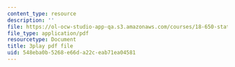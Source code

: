 ```yaml
---
content_type: resource
description: ''
file: https://ol-ocw-studio-app-qa.s3.amazonaws.com/courses/18-650-statistics-for-applications-fall-2016/548eba0b5268e66da22ceab71ea04581_JTbZP0yt9qc.pdf
file_type: application/pdf
resourcetype: Document
title: 3play pdf file
uid: 548eba0b-5268-e66d-a22c-eab71ea04581
---
```

